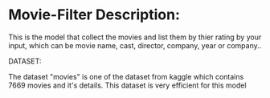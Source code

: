 # Movie-Filter Description:

This is the model that collect the movies and list them by thier rating by your input, which can be movie name, cast, director, company, year or company..

DATASET:

The dataset "movies" is one of the dataset from kaggle which contains 7669 movies and it's details. This dataset is very efficient for this model
